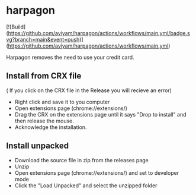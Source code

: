 # harpagon
[![Build]
(https://github.com/aviyam/harpagon/actions/workflows/main.yml/badge.svg?branch=main&event=push)]
(https://github.com/aviyam/harpagon/actions/workflows/main.yml)

Harpagon removes the need to use your credit card. 

## Install from CRX file 
( If you click on the CRX file in the Release you will recieve an error)
- Right click and save it to you computer
- Open extensions page (chrome://extensions/)
- Drag the CRX on the extensions page until it says "Drop to install" and then release the mouse.
- Acknowledge the installation.

## Install unpacked
- Download the source file in zip from the releases page
- Unzip
- Open extensions page (chrome://extensions/) and set to developer mode
- Click the "Load Unpacked" and select the unzipped folder
